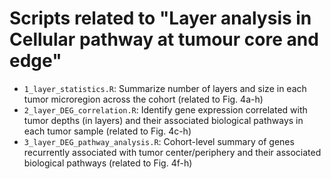 # Scripts related to "Layer analysis in Cellular pathway at tumour core and edge"

* `1_layer_statistics.R`: Summarize number of layers and size in each tumor microregion across the cohort (related to Fig. 4a-h)
* `2_layer_DEG_correlation.R`: Identify gene expression correlated with tumor depths (in layers) and their associated biological pathways in each tumor sample (related to Fig. 4c-h) 
* `3_layer_DEG_pathway_analysis.R`: Cohort-level summary of genes recurrently associated with tumor center/periphery and their associated biological pathways (related to Fig. 4f-h)

